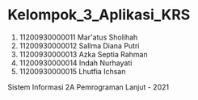 # Kelompok_3_Aplikasi_KRS
1. 11200930000011  Mar'atus Sholihah
2. 11200930000012  Sallma Diana Putri
3. 11200930000013  Azka Septia Rahman
4. 11200930000014  Indah Nurhayati
5. 11200930000015  Lhutfia Ichsan

Sistem Informasi 2A
Pemrograman Lanjut - 2021
